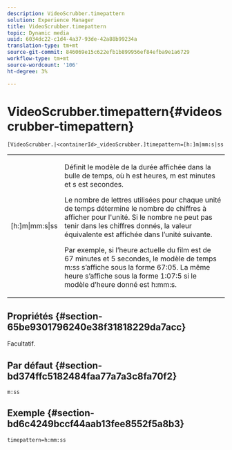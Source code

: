 ```yaml
---
description: VideoScrubber.timepattern
solution: Experience Manager
title: VideoScrubber.timepattern
topic: Dynamic media
uuid: 6034dc22-c1d4-4a37-93de-42a88b99234a
translation-type: tm+mt
source-git-commit: 846069e15c622efb1b899956ef84efba9e1a6729
workflow-type: tm+mt
source-wordcount: '106'
ht-degree: 3%

---
```



# VideoScrubber.timepattern{#videoscrubber-timepattern}

`[VideoScrubber.|<containerId>_videoScrubber.]timepattern=[h:]m|mm:s|ss`

<table id="table_D1D7BE09311B469983B52E34338FEAFE"> 
 <tbody> 
  <tr> 
   <td colname="col1"> <p> <span class="codeph"> [h:]m|mm:s|ss</span> </p> </td> 
   <td colname="col2"> <p> Définit le modèle de la durée affichée dans la bulle de temps, où <span class="codeph"> h</span> est heures, <span class="codeph"> m</span> est minutes et <span class="codeph"> s</span> est secondes. </p> <p>Le nombre de lettres utilisées pour chaque unité de temps détermine le nombre de chiffres à afficher pour l'unité. Si le nombre ne peut pas tenir dans les chiffres donnés, la valeur équivalente est affichée dans l’unité suivante. </p> <p>Par exemple, si l’heure actuelle du film est de 67 minutes et 5 secondes, le modèle de temps <span class="codeph"> m:ss</span> s’affiche sous la forme 67:05. La même heure s’affiche sous la forme 1:07:5 si le modèle d’heure donné est <span class="codeph"> h:mm:s</span>. </p> </td> 
  </tr> 
 </tbody> 
</table>

## Propriétés {#section-65be9301796240e38f31818229da7acc}

Facultatif.

## Par défaut {#section-bd374ffc5182484faa77a7a3c8fa70f2}

`m:ss`

## Exemple {#section-bd6c4249bccf44aab13fee8552f5a8b3}

`timepattern=h:mm:ss`
